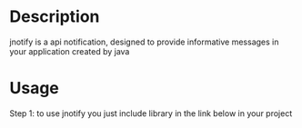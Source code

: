 Description
===========
  jnotify is a api notification, designed to provide informative messages in your application created by java
  

Usage
=====
Step 1:
to use jnotify you just include library in the link below in your project




